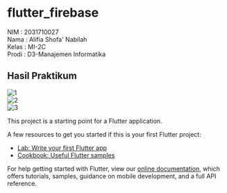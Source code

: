 # flutter_firebase

NIM     : 2031710027 <br /> Nama    : Alifia Shofa' Nabilah <br /> Kelas   : MI-2C <br /> Prodi   : D3-Manajemen Informatika

## Hasil Praktikum
![1](https://user-images.githubusercontent.com/93021003/169971645-5a46e9e2-a29e-4eb7-9cb4-acaaf29aa93c.jpeg)<br />
![2](https://user-images.githubusercontent.com/93021003/169971693-ec730d71-e297-4cca-a092-c7c230cefc58.jpeg)<br />
![3](https://user-images.githubusercontent.com/93021003/169971731-99775a69-8233-4648-be01-f152b40b5294.jpeg)<br />


This project is a starting point for a Flutter application.

A few resources to get you started if this is your first Flutter project:

- [Lab: Write your first Flutter app](https://flutter.dev/docs/get-started/codelab)
- [Cookbook: Useful Flutter samples](https://flutter.dev/docs/cookbook)

For help getting started with Flutter, view our
[online documentation](https://flutter.dev/docs), which offers tutorials,
samples, guidance on mobile development, and a full API reference.
